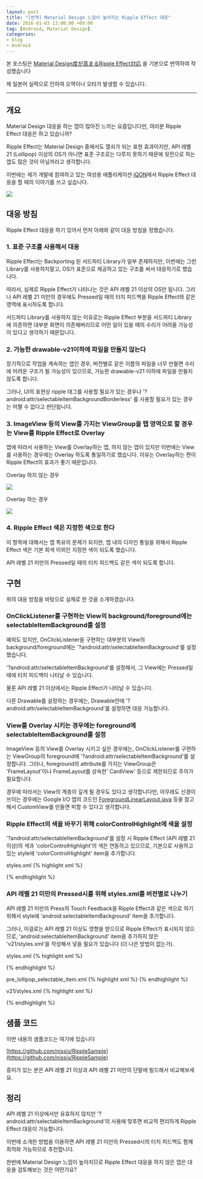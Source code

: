 ```yaml
---
layout: post
title: "[번역] Material Design 느낌이 높아지는 Ripple Effect 대응"
date: 2016-01-03 13:00:00 +09:00
tag: [Android, Material Design]
categories:
- blog
- Android
---
```


<!--more-->

본 포스팅은 [Material Design度が高まるRipple Effect対応](http://qiita.com/nissiy/items/bf2742ffb990e3c8f875) 을 기본으로 번역하여 작성했습니다

제 일본어 실력으로 인하여 오역이나 오타가 발생할 수 있습니다.

<!--more-->

- - -

## 개요

Material Design 대응을 하는 앱이 많아진 느끼는 요즘입니다만, 여러분 Ripple Effect 대응은 하고 있습니까?

Ripple Effect는 Material Design 중에서도 열쇠가 되는 표현 효과이지만, API 레벨 21 (Lollipop) 이상의 OS가 아니면 표준 구조로는 다루지 못하기 때문에 뒷전으로 하는 앱도 많은 것이 아닐까라고 생각합니다.

이번에는 제가 개발에 참여하고 있는 여성용 애플리케이션 [iQON](https://play.google.com/store/apps/details?id=jp.vasily.iqon&hl=ja)에서 Ripple Effect 대응을 할 때의 이야기를 쓰고 싶습니다.

<img src="https://qiita-image-store.s3.amazonaws.com/0/40539/5d3901e4-5cb9-c835-a228-b3052e7a26bc.gif" />

## 대응 방침

Ripple Effect 대응을 하기 있어서 먼저 아래와 같이 대응 방침을 정했습니다.

### 1. 표준 구조를 사용해서 대응

Ripple Effect는 Backporting 된 서드파티 Library가 일부 존재하지만, 이번에는 그런 Library를 사용하지말고, OS가 표준으로 제공하고 있는 구조를 써서 대응하기로 했습니다.

따라서, 실제로 Ripple Effect가 나타나는 것은 API 레벨 21 이상의 OS만 됩니다. 그러나 API 레벨 21 미만의 경우에도 Pressed일 때의 터치 피드백을 Ripple Effect와 같은 영역에 표시하도록 합니다.

서드파티 Library를 사용하지 않는 이유로는 Ripple Effect 부분을 서드파티 Library에 의존하면 대부분 화면이 의존해버리므로 어떤 일이 있을 때의 수리가 어려울 가능성이 있다고 생각하기 때문입니다.

### 2. 가능한 drawable-v21이하에 파일을 만들지 않는다

장기적으로 작업을 계속하는 앱인 경우, 버전별로 같은 이름의 파일을 너무 만들면 수리에 어려운 구조가 될 가능성이 있으므로, 가능한 drawable-v21 이하에 파일을 만들지 않도록 합니다.

그러나, UI의 표현상 ripple 태그를 사용할 필요가 있는 경우나 '?android:attr/selectableItemBackgroundBorderless' 를 사용할 필요가 있는 경우는 어쩔 수 없다고 판단됩니다.

### 3. ImageView 등의 View를 가지는 ViewGroup을 탭 영역으로 할 경우는 View를 Ripple Effect로 Overlay

앱에 따라서 사용하는 View를 Overlay하는 앱, 하지 않는 앱이 있지만 이번에는 View를 사용하는 경우에는 Overlay 하도록 통일하기로 했습니다. 이유는 Overlay하는 편이 Ripple Effect의 효과가 좋기 때문입니다.

Overlay 하지 않는 경우

<img src="https://qiita-image-store.s3.amazonaws.com/0/40539/46bfcfe1-b5b8-5d4a-3858-f241d6b7cab9.gif" />

Overlay 하는 경우

<img src="https://qiita-image-store.s3.amazonaws.com/0/40539/94e5c294-d1a7-d361-47c7-425b96fbd67c.gif" />

### 4. Ripple Effect 색은 지정한 색으로 한다

이 항목에 대해서는 앱 특유의 문제가 되지만, 앱 내의 디자인 통일을 위해서 Ripple Effect 색은 기본 회색 이외인 지정한 색이 되도록 했습니다.

API 레벨 21 미만의 Pressed일 때의 터치 피드백도 같은 색이 되도록 합니다.

## 구현

위의 대응 방침을 바탕으로 실제로 한 것을 소개하겠습니다.

### OnClickListener를 구현하는 View의 background/foreground에는 selectableItemBackground를 설정

예외도 있지만, OnClickListener을 구현하는 대부분의 View의 background/foreground에는 '?android:attr/selectableItemBackground'를 설정했습니다.

'?android:attr/selectableItemBackground'를 설정해서, 그 View에는 Pressed일때에 터치 피드백이 나타날 수 있습니다.

물론 API 레벨 21 이상에서는 Ripple Effect가 나타날 수 있습니다.

다른 Drawable를 설정하는 경우에는, Drawable안에 '?android:attr/selectableItemBackground'를 설정하면 대응 가능합니다.

### View를 Overlay 시키는 경우에는 foreground에 selectableItemBackground를 설정

ImageView 등의 View를 Overlay 시키고 싶은 경우에는, OnClickListener를 구현하는 ViewGroup의 foreground에 '?android:attr/selectableItemBackground'를 설정합니다. 그러나, foreground의 attribute를 가지는 ViewGroup은 'FrameLayout'이나 FrameLayout를 상속한' CardView' 등으로 제한되므로 주의가 필요합니다.

경우에 따라서는 View의 계층이 깊게 될 경우도 있다고 생각합니다만, 아무래도 신경이 쓰이는 경우에는 Google I/O 앱의 코드인 [ForegroundLinearLayout.java](https://github.com/google/iosched/blob/master/android/src/main/java/com/google/samples/apps/iosched/ui/widget/ForegroundLinearLayout.java) 등을 참고해서 CustomView를 만들면 피할 수 있다고 생각합니다.

### Ripple Effect의 색을 바꾸기 위해 colorControlHighlight에 색을 설정

'?android:attr/selectableItemBackground'를 설정 시 Ripple Effect (API 레벨 21 이상)의 색과 'colorControlHighlight'의 색은 연동하고 있으므로, 기본으로 사용하고 있는 style에 'colorControlHighlight' item을 추가합니다.

styles.xml
{% highlight xml %}
<style name="AppTheme" parent="Theme.AppCompat.Light.DarkActionBar">
    <item name="colorControlHighlight">@color/color_control_highlight</item>
</style>
{% endhighlight %}

### API 레벨 21 미만의 Pressed시를 위해 styles.xml를 버전별로 나누기

API 레벨 21 미만의 Press의 Touch Feedback을 Ripple Effect과 같은 색으로 하기 위해서 style에 'android:selectableItemBackground' item을 추가합니다.

그러나, 이걸로는 API 레벨 21 이상도 영향을 받으므로 Ripple Effect가 표시되지 않으므로, 'android:selectableItemBackground' item을 추가하지 않은 'v21/styles.xml'을 작성해서 넣을 필요가 있습니다 (더 나은 방법이 없는가).

styles.xml
{% highlight xml %}
<style name="AppTheme" parent="Theme.AppCompat.Light.DarkActionBar">
    <item name="colorPrimary">@color/color_primary</item>
    <item name="colorPrimaryDark">@color/color_primary_dark</item>
    <item name="colorAccent">@color/color_accent</item>
    <item name="colorControlHighlight">@color/color_control_highlight</item>
    <item name="android:selectableItemBackground">@drawable/pre_lollipop_selectable_item</item>
</style>
{% endhighlight %}

pre_lollipop_selectable_item.xml
{% highlight xml %}
<selector xmlns:android="http://schemas.android.com/apk/res/android">
    <item android:drawable="@color/color_control_highlight" android:state_pressed="true" />
    <item android:drawable="@android:color/transparent" />
</selector>
{% endhighlight %}

v21/styles.xml
{% highlight xml %}
<style name="AppTheme" parent="Theme.AppCompat.Light.DarkActionBar">
    <item name="colorPrimary">@color/color_primary</item>
    <item name="colorPrimaryDark">@color/color_primary_dark</item>
    <item name="colorAccent">@color/color_accent</item>
    <item name="colorControlHighlight">@color/color_control_highlight</item>
</style>
{% endhighlight %}

## 샘플 코드

이번 내용의 샘플코드는 여기에 있습니다

[https://github.com/nissiy/RippleSample](https://github.com/nissiy/RippleSample)

흥미가 있는 분은 API 레벨 21 이상과 API 레벨 21 미만의 단말에 빌드해서 비교해보세요.

## 정리

API 레벨 21 이상에서만 유효하지 않지만 '?android:attr/selectableItemBackground'의 사용에 맞추면 비교적 편리하게 Ripple Effect 대응이 가능합니다.

이번에 소개한 방법을 이용하면 API 레벨 21 미만의 Pressed시의 터치 피드백도 함께 최적화 가능하므로 추천합니다.

한번에 Material Design 느낌이 높아지므로 Ripple Effect 대응을 하지 않은 앱은 대응을 검토해보는 것은 어떤가요?
